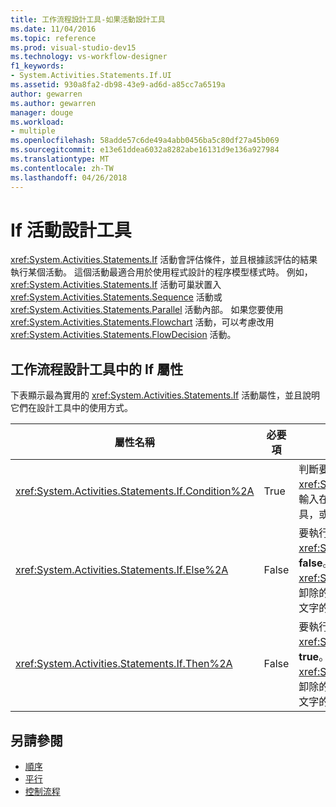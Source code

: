 ```yaml
---
title: 工作流程設計工具-如果活動設計工具
ms.date: 11/04/2016
ms.topic: reference
ms.prod: visual-studio-dev15
ms.technology: vs-workflow-designer
f1_keywords:
- System.Activities.Statements.If.UI
ms.assetid: 930a8fa2-db98-43e9-ad6d-a85cc7a6519a
author: gewarren
ms.author: gewarren
manager: douge
ms.workload:
- multiple
ms.openlocfilehash: 58adde57c6de49a4abb0456ba5c80df27a45b069
ms.sourcegitcommit: e13e61ddea6032a8282abe16131d9e136a927984
ms.translationtype: MT
ms.contentlocale: zh-TW
ms.lasthandoff: 04/26/2018
---
```

# <a name="if-activity-designer"></a>If 活動設計工具

<xref:System.Activities.Statements.If> 活動會評估條件，並且根據該評估的結果執行某個活動。 這個活動最適合用於使用程式設計的程序模型樣式時。 例如，<xref:System.Activities.Statements.If> 活動可巢狀置入 <xref:System.Activities.Statements.Sequence> 活動或 <xref:System.Activities.Statements.Parallel> 活動內部。 如果您要使用 <xref:System.Activities.Statements.Flowchart> 活動，可以考慮改用 <xref:System.Activities.Statements.FlowDecision> 活動。

## <a name="if-properties-in-the-workflow-designer"></a>工作流程設計工具中的 If 屬性

下表顯示最為實用的 <xref:System.Activities.Statements.If> 活動屬性，並且說明它們在設計工具中的使用方式。

|屬性名稱|必要項|使用方式|
|-------------------|--------------|-----------|
|<xref:System.Activities.Statements.If.Condition%2A>|True|判斷要執行哪個子活動的條件。 若要設定<xref:System.Activities.Statements.If.Condition%2A>，輸入在 Visual Basic 運算式**條件**方塊**如果**活動設計工具，或在屬性方格中。|
|<xref:System.Activities.Statements.If.Else%2A>|False|要執行的活動<xref:System.Activities.Statements.If.Condition%2A>是**false**。 若要加入活動所執行的<xref:System.Activities.Statements.If.Else%2A>分支、 卸除的活動**工具箱**到**Else**方塊上**如果**活動設計工具提示文字的"在此置放活動 」。|
|<xref:System.Activities.Statements.If.Then%2A>|False|要執行的活動<xref:System.Activities.Statements.If.Condition%2A>是**true**。 若要加入活動所執行的<xref:System.Activities.Statements.If.Then%2A>分支、 卸除的活動**工具箱**到**然後**方塊上**如果**活動設計工具提示文字的"在此置放活動 」。|

## <a name="see-also"></a>另請參閱

- [順序](../workflow-designer/sequence-activity-designer.md)
- [平行](../workflow-designer/parallel-activity-designer.md)
- [控制流程](../workflow-designer/control-flow-activity-designers.md)